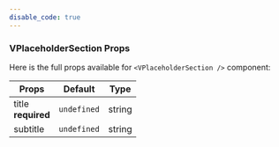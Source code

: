 ```yaml
---
disable_code: true
---
```


### VPlaceholderSection Props

Here is the full props available for `<VPlaceholderSection />` component:

| Props                   | Default                                       | Type   |
| ----------------------- | --------------------------------------------- | ------ |
| title<br />**required** | <span class="is-undefined">`undefined`</span> | string |
| subtitle                | <span class="is-undefined">`undefined`</span> | string |
